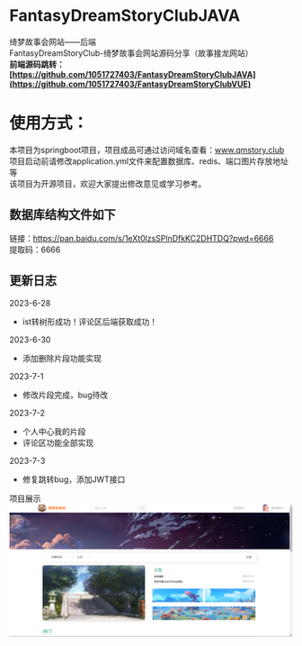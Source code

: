 # FantasyDreamStoryClubJAVA

绮梦故事会网站——后端  
FantasyDreamStoryClub-绮梦故事会网站源码分享（故事接龙网站）  
**前端源码跳转：[https://github.com/1051727403/FantasyDreamStoryClubJAVA](https://github.com/1051727403/FantasyDreamStoryClubVUE)**
   
# 使用方式：  
本项目为springboot项目，项目成品可通过访问域名查看：www.qmstory.club   
项目启动前请修改application.yml文件来配置数据库、redis、端口图片存放地址等   
该项目为开源项目，欢迎大家提出修改意见或学习参考。   

## 数据库结构文件如下  
链接：https://pan.baidu.com/s/1eXt0lzsSPlnDfkKC2DHTDQ?pwd=6666   
提取码：6666  
  


## 更新日志

2023-6-28
-  ist转树形成功！评论区后端获取成功！

2023-6-30
- 添加删除片段功能实现

2023-7-1
- 修改片段完成，bug待改

2023-7-2
- 个人中心我的片段
- 评论区功能全部实现

2023-7-3
- 修复跳转bug，添加JWT接口 

项目展示  
![img.png](img.png)
